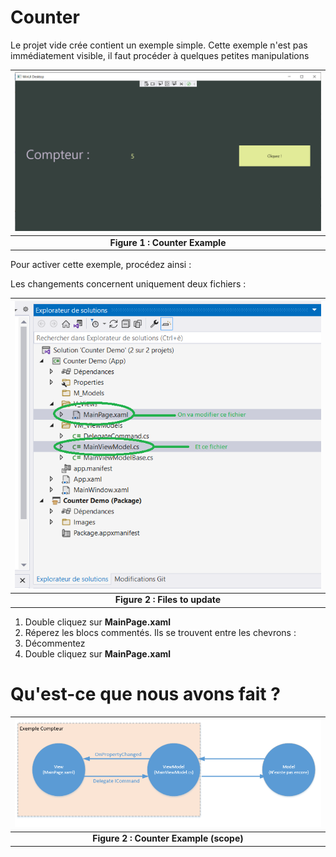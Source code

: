 # Counter

Le projet vide crée contient un exemple simple. Cette exemple n'est pas immédiatement visible, il faut procéder à quelques petites manipulations

| ![03_counter_example.png](img/03_counter_example.png) |
|:--:|
| <b>Figure 1 : Counter Example</b>|

Pour activer cette exemple, procédez ainsi :

Les changements concernent uniquement deux fichiers :

| ![04_file_to_edit_overview.png](img/04_file_to_edit_overview.png) |
|:--:|
| <b>Figure 2 : Files to update</b>|

1. Double cliquez sur **MainPage.xaml**
2. Réperez les blocs commentés. Ils se trouvent entre les chevrons : <!-- -->
3. Décommentez
4. Double cliquez sur **MainPage.xaml**

# Qu'est-ce que nous avons fait ?

| ![05_Counter_Example_Scope.png](img/05_Counter_Example_Scope.png) |
|:--:|
| <b>Figure 2 : Counter Example (scope)</b>|
